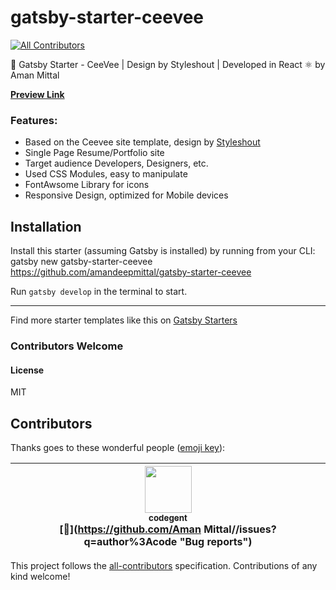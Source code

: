 # gatsby-starter-ceevee
[![All Contributors](https://img.shields.io/badge/all_contributors-1-orange.svg?style=flat-square)](#contributors)

🚀 Gatsby Starter - CeeVee | Design by Styleshout | Developed in React ⚛️ by Aman Mittal

**[Preview Link](https://gatsby-starter-ceevee.surge.sh)**

### Features:

* Based on the Ceevee site template, design by [Styleshout](https://www.styeshout.com/)
* Single Page Resume/Portfolio site
* Target audience Developers, Designers, etc.
* Used CSS Modules, easy to manipulate
* FontAwsome Library for icons
* Responsive Design, optimized for Mobile devices

## Installation

Install this starter (assuming Gatsby is installed) by running from your CLI: gatsby new gatsby-starter-ceevee https://github.com/amandeepmittal/gatsby-starter-ceevee

Run `gatsby develop` in the terminal to start.

---

Find more starter templates like this on [Gatsby Starters](https://www.gatsbyjs.org/docs/gatsby-starters/)

### Contributors Welcome

#### License

MIT

## Contributors

Thanks goes to these wonderful people ([emoji key](https://github.com/kentcdodds/all-contributors#emoji-key)):

<!-- ALL-CONTRIBUTORS-LIST:START - Do not remove or modify this section -->
<!-- prettier-ignore -->
| [<img src="https://avatars1.githubusercontent.com/u/7318?v=4" width="75px;"/><br /><sub><b>codegent</b></sub>](http://www.codegent.com)<br />[🐛](https://github.com/Aman Mittal//issues?q=author%3Acode "Bug reports") |
| :---: |
<!-- ALL-CONTRIBUTORS-LIST:END -->

This project follows the [all-contributors](https://github.com/kentcdodds/all-contributors) specification. Contributions of any kind welcome!